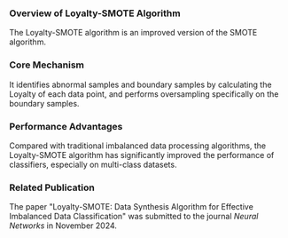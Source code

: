 
### Overview of Loyalty-SMOTE Algorithm  
The Loyalty-SMOTE algorithm is an improved version of the SMOTE algorithm.  

### Core Mechanism  
It identifies abnormal samples and boundary samples by calculating the Loyalty of each data point, and performs oversampling specifically on the boundary samples.  

### Performance Advantages  
Compared with traditional imbalanced data processing algorithms, the Loyalty-SMOTE algorithm has significantly improved the performance of classifiers, especially on multi-class datasets.  

### Related Publication  
The paper "Loyalty-SMOTE: Data Synthesis Algorithm for Effective Imbalanced Data Classification" was submitted to the journal *Neural Networks* in November 2024.
